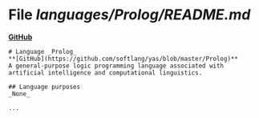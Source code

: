 # File _languages/Prolog/README.md_
**[GitHub](https://github.com/softlang/yas/blob/master/languages/Prolog/README.md)**
```
# Language _Prolog_
**[GitHub](https://github.com/softlang/yas/blob/master/Prolog)**
A general-purpose logic programming language associated with artificial intelligence and computational linguistics.

## Language purposes
_None_

...
```
